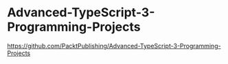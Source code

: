# Advanced-TypeScript-3-Programming-Projects
https://github.com/PacktPublishing/Advanced-TypeScript-3-Programming-Projects

